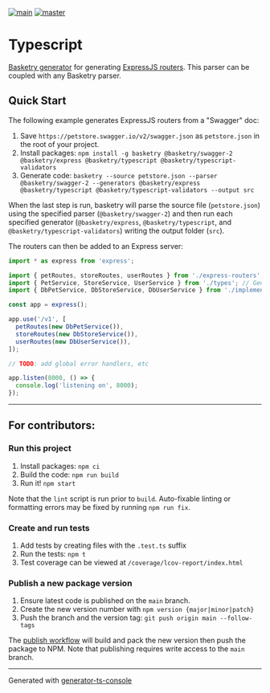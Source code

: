 [![main](https://github.com/basketry/express/workflows/build/badge.svg?branch=main&event=push)](https://github.com/basketry/express/actions?query=workflow%3Abuild+branch%3Amain+event%3Apush)
[![master](https://img.shields.io/npm/v/@basketry/express)](https://www.npmjs.com/package/@basketry/express)

# Typescript

[Basketry generator](https://github.com/basketry/basketry) for generating [ExpressJS routers](https://expressjs.com/en/guide/routing.html). This parser can be coupled with any Basketry parser.

## Quick Start

The following example generates ExpressJS routers from a "Swagger" doc:

1. Save `https://petstore.swagger.io/v2/swagger.json` as `petstore.json` in the root of your project.
1. Install packages: `npm install -g basketry @basketry/swagger-2 @basketry/express @basketry/typescript @basketry/typescript-validators`
1. Generate code: `basketry --source petstore.json --parser @basketry/swagger-2 --generators @basketry/express @basketry/typescript @basketry/typescript-validators --output src`

When the last step is run, basketry will parse the source file (`petstore.json`) using the specified parser (`@basketry/swagger-2`) and then run each specified generator (`@basketry/express`, `@basketry/typescript`, and `@basketry/typescript-validators`) writing the output folder (`src`).

The routers can then be added to an Express server:

```ts
import * as express from 'express';

import { petRoutes, storeRoutes, userRoutes } from './express-routers'; // Generated by @basketry/express
import { PetService, StoreService, UserService } from './types'; // Generated by @basketry/typescript
import { DbPetService, DbStoreService, DbUserService } from './implementations'; // Your hand-written implementations of the generated service interfaces

const app = express();

app.use('/v1', [
  petRoutes(new DbPetService()),
  storeRoutes(new DbStoreService()),
  userRoutes(new DbUserService()),
]);

// TODO: add global error handlers, etc

app.listen(8000, () => {
  console.log('listening on', 8000);
});
```

---

## For contributors:

### Run this project

1.  Install packages: `npm ci`
1.  Build the code: `npm run build`
1.  Run it! `npm start`

Note that the `lint` script is run prior to `build`. Auto-fixable linting or formatting errors may be fixed by running `npm run fix`.

### Create and run tests

1.  Add tests by creating files with the `.test.ts` suffix
1.  Run the tests: `npm t`
1.  Test coverage can be viewed at `/coverage/lcov-report/index.html`

### Publish a new package version

1. Ensure latest code is published on the `main` branch.
1. Create the new version number with `npm version {major|minor|patch}`
1. Push the branch and the version tag: `git push origin main --follow-tags`

The [publish workflow](https://github.com/basketry/typescript/actions/workflows/publish.yml) will build and pack the new version then push the package to NPM. Note that publishing requires write access to the `main` branch.

---

Generated with [generator-ts-console](https://www.npmjs.com/package/generator-ts-console)

